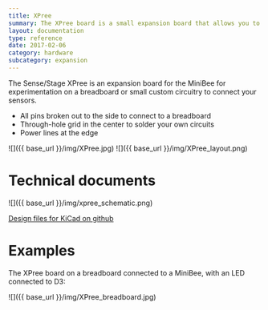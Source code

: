 ```yaml
---
title: XPree
summary: The XPree board is a small expansion board that allows you to prototype on a breadboard or make a small custom circuit.
layout: documentation
type: reference
date: 2017-02-06
category: hardware
subcategory: expansion
---
```


The Sense/Stage XPree is an expansion board for the MiniBee for experimentation on a breadboard or small custom circuitry to connect your sensors.

* All pins broken out to the side to connect to a breadboard
* Through-hole grid in the center to solder your own circuits
* Power lines at the edge


![]({{ base_url }}/img/XPree.jpg)
![]({{ base_url }}/img/XPree_layout.png)

# Technical documents

![]({{ base_url }}/img/xpree_schematic.png)


[Design files for KiCad on github](https://github.com/sensestage/minibee_hardware/tree/master/minibee/revF)

# Examples

The XPree board on a breadboard connected to a MiniBee, with an LED connected to D3:

![]({{ base_url }}/img/XPree_breadboard.jpg)

